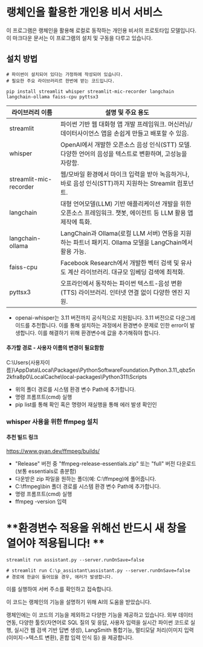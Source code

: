 
# 랭체인을 활용한 개인용 비서 서비스

이 프로그램은 랭체인을 활용해 로컬로 동작하는 개인용 비서의 프로토타입 모델입니다.
이 마크다운 문서는 이 프로그램의 설치 및 구동을 다루고 있습니다.


## 설치 방법

```
# 파이썬이 설치되어 있다는 가정하에 작성되어 있습니다.
# 필요한 주요 라이브러리르 한번에 받는 코드입니다.

pip install streamlit whisper streamlit-mic-recorder langchain langchain-ollama faiss-cpu pyttsx3

```

| 라이브러리 이름            | 설명 및 주요 용도                                                                                    |
|-------------------------|-----------------------------------------------------------------------------------------------------|
| streamlit               | 파이썬 기반 웹 대화형 앱 개발 프레임워크. 머신러닝/데이터사이언스 앱을 손쉽게 만들고 배포할 수 있음.         |
| whisper                 | OpenAI에서 개발한 오픈소스 음성 인식(STT) 모델. 다양한 언어의 음성을 텍스트로 변환하며, 고성능을 자랑함.      |
| streamlit-mic-recorder  | 웹/모바일 환경에서 마이크 입력을 받아 녹음하거나, 바로 음성 인식(STT)까지 지원하는 Streamlit 컴포넌트.      |
| langchain               | 대형 언어모델(LLM) 기반 애플리케이션 개발을 위한 오픈소스 프레임워크. 챗봇, 에이전트 등 LLM 활용 앱 제작에 특화. |
| langchain-ollama        | LangChain과 Ollama(로컬 LLM 서버) 연동을 지원하는 파트너 패키지. Ollama 모델을 LangChain에서 활용 가능.     |
| faiss-cpu               | Facebook Research에서 개발한 벡터 검색 및 유사도 계산 라이브러리. 대규모 임베딩 검색에 최적화.             |
| pyttsx3                 | 오프라인에서 동작하는 파이썬 텍스트-음성 변환(TTS) 라이브러리. 인터넷 연결 없이 다양한 엔진 지원.         |


* openai-whisper는 3.11 버전까지 공식적으로 지원됩니다. 3.11 버전으로 다운그레이드를 추천합니다.
이를 통해 설치하는 과정에서 환경변수 문제로 인한 error이 발생합니다. 이를 해결하기 위해 환경변수에 값을 추가해줘야 합니다.


#### 추가할 경로 - 사용자 이름의 변경이 필요함함

C:\Users\{사용자이름}\AppData\Local\Packages\PythonSoftwareFoundation.Python.3.11_qbz5n2kfra8p0\LocalCache\local-packages\Python311\Scripts


- 위의 폴더 경로를 시스템 환경 변수 Path에 추가합니다.
- 명령 프롬프트(cmd) 실행
- pip list를 통해 확인 혹은 명령어 재실행을 통해 에러 발생 확인인


### whisper 사용을 위한 ffmpeg 설치

#### 추천 빌드 링크
https://www.gyan.dev/ffmpeg/builds/

- "Release" 버전 중 "ffmpeg-release-essentials.zip" 또는 "full" 버전 다운로드 (보통 essentials로 충분함)
- 다운받은 zip 파일을 원하는 폴더(예: C:\ffmpeg)에 풀어줍니다.
- C:\ffmpeg\bin 폴더 경로를 시스템 환경 변수 Path에 추가합니다.
- 명령 프롬프트(cmd) 실행
- ffmpeg -version 입력


# **환경변수 적용을 위해선 반드시 새 창을 열어야 적용됩니다! **
```
streamlit run assistant.py --server.runOnSave=false

# streamlit run C:\p_assistant\assistant.py --server.runOnSave=false
# 경로에 한글이 들어있을 경우, 에러가 발생합니다.
```

이를 실행하여 서버 주소를 확인하고 접속합니다.



이 코드는 랭체인의 기능을 설명하기 위해 AI의 도움을 받았습니다.

랭체인에는 이 코드의 기능을 제외하고 다양한 기능을 제공하고 있습니다. 
외부 데이터 연동, 다양한 툴킷(자연어로 SQL 질의 및 응답, 사용자 입력을 실시간 파이썬 코드로 실행, 실시간 웹 검색 기반 답변 생성), LangSmith 통합기능, 멀티모달 처리(이미지 입력(이미지->텍스트 변환), 혼합 입력 인식 등) 을 제공합니다.
